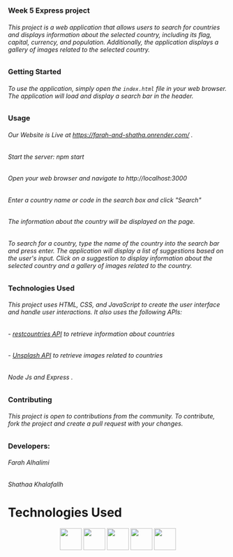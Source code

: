 ### Week 5 Express project

###### This project is a web application that allows users to search for countries and displays information about the selected country, including its flag, capital, currency, and population. Additionally, the application displays a gallery of images related to the selected country.

### Getting Started

 ######  To use the application, simply open the `index.html` file in your web browser. The application will load and display a search bar in the header.

### Usage

###### Our Website is Live at https://farah-and-shatha.onrender.com/ .
###### Start the server: npm start
###### Open your web browser and navigate to http://localhost:3000
###### Enter a country name or code in the search box and click "Search"
###### The information about the country will be displayed on the page.
######  To search for a country, type the name of the country into the search bar and press enter. The application will display a list of suggestions based on the user's input. Click on a suggestion to display information about the selected country and a gallery of images related to the country.

### Technologies Used

 ###### This project uses HTML, CSS, and JavaScript to create the user interface and handle user interactions. It also uses the following APIs:

######  - [restcountries API](https://restcountries.com/) to retrieve information about countries
######  - [Unsplash API](https://unsplash.com/developers) to retrieve images related to countries
###### Node Js and Express .
### Contributing

######  This project is open to contributions from the community. To contribute, fork the project and create a pull request with your changes.

### Developers:
###### Farah Alhalimi
###### Shathaa Khalafallh 
# Technologies Used

<p align="center">
  <img src="https://img.icons8.com/color/48/000000/html-5--v1.png" width="50" height="50"/>
  <img src="https://img.icons8.com/color/48/000000/css3.png" width="50" height="50"/>
    <img src="https://img.icons8.com/color/48/000000/javascript--v1.png" width="50" height="50"/>
    <!--Express -->
    <img src="https://img.icons8.com/color/48/000000/nodejs.png" width="50" height="50"/>
    <!-- npm -->
    <img src="https://img.icons8.com/color/48/000000/npm.png" width="50" height="50"/>
   
    
</p>

